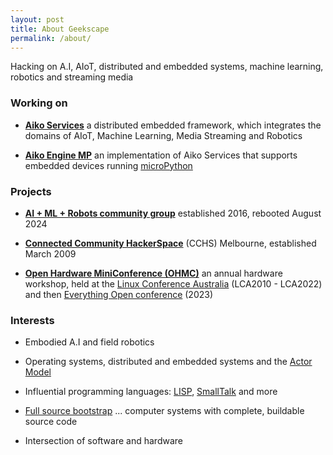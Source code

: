 ```yaml
---
layout: post
title: About Geekscape
permalink: /about/
---
```


Hacking on A.I, AIoT, distributed and embedded systems, machine learning, robotics and streaming media

### Working on

- [**Aiko Services**](https://github.com/geekscape/aiko_services) a distributed embedded framework, which integrates the domains of AIoT, Machine Learning, Media Streaming and Robotics

- [**Aiko Engine MP**](https://github.com/geekscape/aiko_engine_mp) an implementation of Aiko Services that supports embedded devices running [microPython](https://micropython.org)

### Projects

- [**AI + ML + Robots community group**](https://ai-ml-robots.github.io/) established 2016, rebooted August 2024

- [**Connected Community HackerSpace**](https://www.hackmelbourne.org) (CCHS) Melbourne, established March 2009

- [**Open Hardware MiniConference (OHMC)**](http://www.openhardwareconf.org) an annual hardware workshop, held at the [Linux Conference Australia](https://linux.org.au/linux-conf-au/) (LCA2010 - LCA2022) and then [Everything Open conference](https://everythingopen.au) (2023)

### Interests

- Embodied A.I and field robotics

- Operating systems, distributed and embedded systems and the [Actor Model](https://en.wikipedia.org/wiki/Actor_model)

- Influential programming languages: [LISP](https://en.wikipedia.org/wiki/Lisp_(programming_language)), [SmallTalk](https://en.wikipedia.org/wiki/Smalltalk) and more

- [Full source bootstrap](https://guix.gnu.org/en/blog/2023/the-full-source-bootstrap-building-from-source-all-the-way-down) ... computer systems with complete, buildable source code

- Intersection of software and hardware
